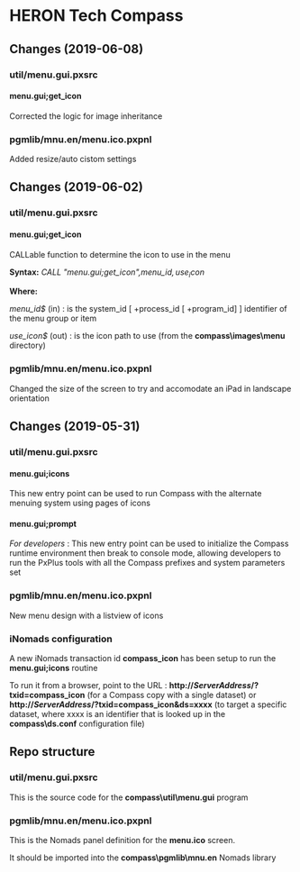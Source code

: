 # HERON Tech Compass

## Changes (2019-06-08)

### util/menu.gui.pxsrc

#### menu.gui;get_icon
Corrected the logic for image inheritance

### pgmlib/mnu.en/menu.ico.pxpnl
Added resize/auto cistom settings

## Changes (2019-06-02)

### util/menu.gui.pxsrc

#### menu.gui;get_icon
CALLable function to determine the icon to use in the menu

**Syntax:** *CALL "menu.gui;get_icon",menu_id$,use_icon$*

**Where:**

*menu_id$* (in) : is the system_id [ +process_id [ +program_id] ] identifier of the menu group or item

*use_icon$* (out) : is the icon path to use (from the **compass\images\menu** directory)

### pgmlib/mnu.en/menu.ico.pxpnl
Changed the size of the screen to try and accomodate an iPad in landscape orientation

## Changes (2019-05-31)

### util/menu.gui.pxsrc

#### menu.gui;icons
This new entry point can be used to run Compass with the alternate menuing system using pages of icons

#### menu.gui;prompt
_For developers_ : This new entry point can be used to initialize the Compass runtime environment then break to console mode, allowing developers to run the PxPlus tools with all the Compass prefixes and system parameters set

### pgmlib/mnu.en/menu.ico.pxpnl
New menu design with a listview of icons

### iNomads configuration

A new iNomads transaction id **compass_icon** has been setup to run the **menu.gui;icons** routine

To run it from a browser, point to the URL : **http://*ServerAddress*/?txid=compass_icon** (for a Compass copy with a single dataset) or **http://*ServerAddress*/?txid=compass_icon&ds=xxxx** (to target a specific dataset, where xxxx is an identifier that is looked up in the **compass\ds.conf** configuration file)

## Repo structure

### util/menu.gui.pxsrc
This is the source code for the **compass\util\menu.gui** program

### pgmlib/mnu.en/menu.ico.pxpnl
This is the Nomads panel definition for the **menu.ico** screen. 

It should be imported into the **compass\pgmlib\mnu.en** Nomads library
